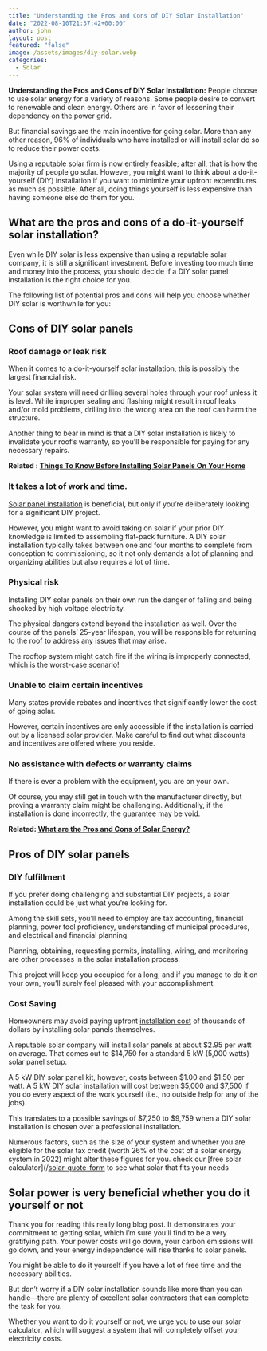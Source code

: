 ```yaml
---
title: "Understanding the Pros and Cons of DIY Solar Installation"
date: "2022-08-10T21:37:42+00:00"
author: john
layout: post
featured: "false"
image: /assets/images/diy-solar.webp
categories:
  - Solar
---
```


**Understanding the Pros and Cons of DIY Solar Installation:** People choose to use solar energy for a variety of reasons. Some people desire to convert to renewable and clean energy. Others are in favor of lessening their dependency on the power grid.

But financial savings are the main incentive for going solar. More than any other reason, 96% of individuals who have installed or will install solar do so to reduce their power costs.

Using a reputable solar firm is now entirely feasible; after all, that is how the majority of people go solar. However, you might want to think about a do-it-yourself (DIY) installation if you want to minimize your upfront expenditures as much as possible. After all, doing things yourself is less expensive than having someone else do them for you.

## **What are the pros and cons of a do-it-yourself solar installation?**

Even while DIY solar is less expensive than using a reputable solar company, it is still a significant investment. Before investing too much time and money into the process, you should decide if a DIY solar panel installation is the right choice for you.

The following list of potential pros and cons will help you choose whether DIY solar is worthwhile for you:

## **Cons of DIY solar panels**

### **Roof damage or leak risk**

When it comes to a do-it-yourself solar installation, this is possibly the largest financial risk.

Your solar system will need drilling several holes through your roof unless it is level. While improper sealing and flashing might result in roof leaks and/or mold problems, drilling into the wrong area on the roof can harm the structure.

Another thing to bear in mind is that a DIY solar installation is likely to invalidate your roof’s warranty, so you’ll be responsible for paying for any necessary repairs.

**Related : [Things To Know Before Installing Solar Panels On Your Home](/things-to-know-before-installing-solar-panels-on-your-home/)**

### **It takes a lot of work and time.**

[Solar panel installation](/top-benefits-of-installing-solar-panels-on-your-home/) is beneficial, but only if you’re deliberately looking for a significant DIY project.

However, you might want to avoid taking on solar if your prior DIY knowledge is limited to assembling flat-pack furniture. A DIY solar installation typically takes between one and four months to complete from conception to commissioning, so it not only demands a lot of planning and organizing abilities but also requires a lot of time.

### **Physical risk**

Installing DIY solar panels on their own run the danger of falling and being shocked by high voltage electricity.

The physical dangers extend beyond the installation as well. Over the course of the panels’ 25-year lifespan, you will be responsible for returning to the roof to address any issues that may arise.

The rooftop system might catch fire if the wiring is improperly connected, which is the worst-case scenario!

### **Unable to claim certain incentives**

Many states provide rebates and incentives that significantly lower the cost of going solar.

However, certain incentives are only accessible if the installation is carried out by a licensed solar provider. Make careful to find out what discounts and incentives are offered where you reside.

### **No assistance with defects or warranty claims**

If there is ever a problem with the equipment, you are on your own.

Of course, you may still get in touch with the manufacturer directly, but proving a warranty claim might be challenging. Additionally, if the installation is done incorrectly, the guarantee may be void.

**Related: [What are the Pros and Cons of Solar Energy?](/what-are-the-pros-and-cons-of-solar-energy/)**

## **Pros of DIY solar panels**

### **DIY fulfillment**

If you prefer doing challenging and substantial DIY projects, a solar installation could be just what you’re looking for.

Among the skill sets, you’ll need to employ are tax accounting, financial planning, power tool proficiency, understanding of municipal procedures, and electrical and financial planning.

Planning, obtaining, requesting permits, installing, wiring, and monitoring are other processes in the solar installation process.

This project will keep you occupied for a long, and if you manage to do it on your own, you’ll surely feel pleased with your accomplishment.

### **Cost Saving**

Homeowners may avoid paying upfront [installation cost](/factors-that-affect-your-total-solar-panel-installation-cost/) of thousands of dollars by installing solar panels themselves.

A reputable solar company will install solar panels at about $2.95 per watt on average. That comes out to $14,750 for a standard 5 kW (5,000 watts) solar panel setup.

A 5 kW DIY solar panel kit, however, costs between $1.00 and $1.50 per watt. A 5 kW DIY solar installation will cost between $5,000 and $7,500 if you do every aspect of the work yourself (i.e., no outside help for any of the jobs).

This translates to a possible savings of $7,250 to $9,759 when a DIY solar installation is chosen over a professional installation.

Numerous factors, such as the size of your system and whether you are eligible for the solar tax credit (worth 26% of the cost of a solar energy system in 2022) might alter these figures for you. check our [free solar calculator](/[solar-quote-form](/calculator/) to see what solar that fits your needs

## **Solar power is very beneficial whether you do it yourself or not**

Thank you for reading this really long blog post. It demonstrates your commitment to getting solar, which I’m sure you’ll find to be a very gratifying path. Your power costs will go down, your carbon emissions will go down, and your energy independence will rise thanks to solar panels.

You might be able to do it yourself if you have a lot of free time and the necessary abilities.

But don’t worry if a DIY solar installation sounds like more than you can handle—there are plenty of excellent solar contractors that can complete the task for you.

Whether you want to do it yourself or not, we urge you to use our solar calculator, which will suggest a system that will completely offset your electricity costs.
